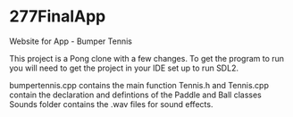 # 277FinalApp
Website for App - Bumper Tennis

This project is a Pong clone with a few changes. To get the program to run you will need to get the project in your IDE set up to run SDL2.

bumpertennis.cpp contains the main function
Tennis.h and Tennis.cpp contain the declaration and defintions of the Paddle and Ball classes
Sounds folder contains the .wav files for sound effects.
